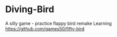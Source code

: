 # Diving-Bird
 A silly game - practice flappy bird remake
 Learning https://github.com/games50/fifty-bird